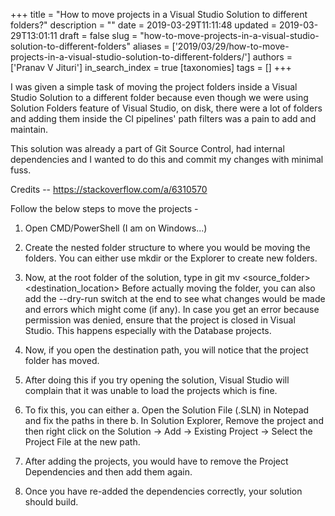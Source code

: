 +++
title = "How to move projects in a Visual Studio Solution to different folders?"
description = ""
date = 2019-03-29T11:11:48
updated = 2019-03-29T13:01:11
draft = false
slug = "how-to-move-projects-in-a-visual-studio-solution-to-different-folders"
aliases = ['2019/03/29/how-to-move-projects-in-a-visual-studio-solution-to-different-folders/']
authors = ['Pranav V Jituri']
in_search_index = true
[taxonomies]
tags = []
+++


I was given a simple task of moving the project folders inside a Visual Studio
Solution to a different folder because even though we were using Solution
Folders feature of Visual Studio, on disk, there were a lot of folders and
adding them inside the CI pipelines' path filters was a pain to add and
maintain.

This solution was already a part of Git Source Control, had internal
dependencies and I wanted to do this and commit my changes with minimal fuss.

Credits -- https://stackoverflow.com/a/6310570

Follow the below steps to move the projects -

 1. Open CMD/PowerShell (I am on Windows...)
    
    
 2. Create the nested folder structure to where you would be moving the folders.
    You can either use mkdir or the Explorer to create new folders.
    
    
 3. Now, at the root folder of the solution, type in git mv <source_folder>
    <destination_location>
    Before actually moving the folder, you can also add the --dry-run switch at
    the end to see what changes would be made and errors which might come (if
    any).
    In case you get an error because permission was denied, ensure that the
    project is closed in Visual Studio. This happens especially with the
    Database projects.
    
    
 4. Now, if you open the destination path, you will notice that the project
    folder has moved.
    
    
 5. After doing this if you try opening the solution, Visual Studio will
    complain that it was unable to load the projects which is fine.
    
    
 6. To fix this, you can either
    a. Open the Solution File (.SLN) in Notepad and fix the paths in there
    b. In Solution Explorer, Remove the project and then right click on the
    Solution -> Add -> Existing Project -> Select the Project File at the new
    path.
    
    
 7. After adding the projects, you would have to remove the Project Dependencies 
    and then add them again.
    
    
 8. Once you have re-added the dependencies correctly, your solution should
    build.